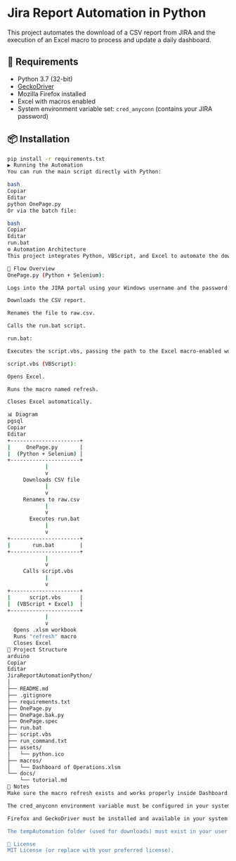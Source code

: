 # Jira Report Automation in Python

This project automates the download of a CSV report from JIRA and the execution of an Excel macro to process and update a daily dashboard.

## 🔧 Requirements

- Python 3.7 (32-bit)
- [GeckoDriver](https://github.com/mozilla/geckodriver/releases)
- Mozilla Firefox installed
- Excel with macros enabled
- System environment variable set: `cred_anyconn` (contains your JIRA password)

## 📦 Installation

```bash
pip install -r requirements.txt
▶️ Running the Automation
You can run the main script directly with Python:

bash
Copiar
Editar
python OnePage.py
Or via the batch file:

bash
Copiar
Editar
run.bat
⚙️ Automation Architecture
This project integrates Python, VBScript, and Excel to automate the download, processing, and refresh of a JIRA report.

🔁 Flow Overview
OnePage.py (Python + Selenium):

Logs into the JIRA portal using your Windows username and the password stored in the environment variable cred_anyconn.

Downloads the CSV report.

Renames the file to raw.csv.

Calls the run.bat script.

run.bat:

Executes the script.vbs, passing the path to the Excel macro-enabled workbook.

script.vbs (VBScript):

Opens Excel.

Runs the macro named refresh.

Closes Excel automatically.

📊 Diagram
pgsql
Copiar
Editar
+----------------------+
|     OnePage.py       |
|  (Python + Selenium) |
+----------------------+
            |
            v
     Downloads CSV file
            |
            v
     Renames to raw.csv
            |
            v
       Executes run.bat
            |
            v
+----------------------+
|       run.bat        |
+----------------------+
            |
            v
     Calls script.vbs
            |
            v
+----------------------+
|      script.vbs      |
|  (VBScript + Excel)  |
+----------------------+
            |
            v
  Opens .xlsm workbook
  Runs "refresh" macro
  Closes Excel
📁 Project Structure
arduino
Copiar
Editar
JiraReportAutomationPython/
│
├── README.md
├── .gitignore
├── requirements.txt
├── OnePage.py
├── OnePage.bak.py
├── OnePage.spec
├── run.bat
├── script.vbs
├── run_command.txt
├── assets/
│   └── python.ico
├── macros/
│   └── Dashboard of Operations.xlsm
└── docs/
    └── tutorial.md
📝 Notes
Make sure the macro refresh exists and works properly inside Dashboard of Operations.xlsm.

The cred_anyconn environment variable must be configured in your system with your JIRA password.

Firefox and GeckoDriver must be installed and available in your system's PATH.

The tempAutomation folder (used for downloads) must exist in your user directory.

📄 License
MIT License (or replace with your preferred license).
